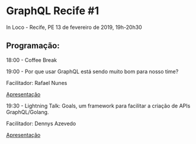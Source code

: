 # GraphQL Recife #1
In Loco - Recife, PE
13 de fevereiro de 2019, 19h-20h30

## Programação:
18:00 - Coffee Break

19:00 - Por que usar GraphQL está sendo muito bom para nosso time?

Facilitador: Rafael Nunes

[Apresentação](bit.ly/graphqlrecife1-inloco)

19:30 - Lightning Talk: Goals, um framework para facilitar a criação de APIs GraphQL/Golang.

Facilitador: Dennys Azevedo

[Apresentação]()